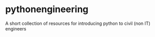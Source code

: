 # pythonengineering
A short collection of resources for introducing python to civil (non IT) engineers
